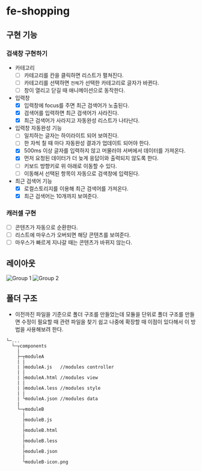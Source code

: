# fe-shopping

## 구현 기능
### 검색창 구현하기
- 카테고리
    - [ ]  카테고리를 칸을 클릭하면 리스트가 펼쳐진다.
    - [ ]  카테고리를 선택하면 `전체`가 선택한 카테고리로 글자가 바뀐다.
    - [ ]  창이 열리고 닫길 때 애니메이션으로 동작한다.
- 입력창
    - [x]  입력창에 focus를 주면 최근 검색어가 노출된다.
    - [x]  검색어를 입력하면 최근 검색어가 사라진다.
    - [x]  최근 검색어가 사라지고 자동완성 리스트가 나타난다.
- 입력창 자동완성 기능
    - [ ]  일치하는 글자는 하이라이트 되어 보여진다.
    - [ ]  한 자씩 칠 때 마다 자동완성 결과가 업데이트 되어야 한다.
    - [x]  500ms 이상 글자를 입력하지 않고 머물러야 서버에서 데이터를 가져온다.
    - [x]  먼저 요청된 데이터가 더 늦게 응답이와 출력되지 않도록 한다.
    - [ ]  키보드 방향키로 위 아래로 이동할 수 있다.
    - [ ]  이동해서 선택된 항목이 자동으로 검색창에 입력된다.
- 최근 검색어 기능
    - [x] 로컬스토리지를 이용해 최근 검색어를 가져온다.
    - [x] 최근 검색어는 10개까지 보여준다.
### 캐러셀 구현
- [ ]  콘텐츠가 자동으로 순환한다.
- [ ]  리스트에 마우스가 오버되면 해당 콘텐츠를 보여준다.
- [ ]  마우스가 빠르게 지나갈 때는 콘텐츠가 바뀌지 않는다.

## 레이아웃
![Group 1](https://user-images.githubusercontent.com/75062526/158315351-57bfc92e-e5b9-4a0b-9ca4-ab5fce1d855e.png)
![Group 2](https://user-images.githubusercontent.com/75062526/158315482-c965ec01-8aff-487c-bb7b-f69f8eafee91.png)

## 폴더 구조
- 이전까진 파일을 기준으로 폴더 구조를 만들었는데 모듈을 단위로 폴더 구조를 만들면 수정이 필요할 때 관련 파일을 찾기 쉽고 나중에 확장할 때 이점이 있다해서 이 방법을 사용해보려 한다.
```
└─...
  └─┬components
    |
    ├─┬moduleA
    | |
    | ├moduleA.js   //modules controller
    | |
    | ├moduleA.html //modules view
    | |
    | ├moduleA.less //modules style
    | |
    | └moduleA.json //modules data
    |
    └─┬moduleB
      |
      ├moduleB.js
      |
      ├moduleB.html
      |
      ├moduleB.less
      |
      ├moduleB.json
      |
      └moduleB-icon.png
```
